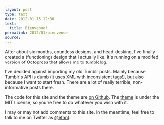 ```yaml
---
layout: post
type: text
date: 2012-01-15 12:30
text: 
  title: Bienvenue!
permalink: 2012/01/bienvenue
source: 
---
```


After about six months, countless designs, and head-desking, I've finally created a (functioning) design that I actually like. It's running on a modifed version of [Octopress](http://octopress.org/) that allows me to [tumblelog](http://kottke.org/05/10/tumblelogs).

I've decided against importing my old Tumblr posts. Mainly because Tumblr's API is dumb (it uses XML with inconsistent tags!), but also because I want to start fresh. There are a lot of really terrible, non-informative posts there.

The code for this site and the theme are [on Github](http://github.com/eturk/ethan). The [theme](https://github.com/eturk/ethan/tree/master/.themes/ethan) is under the MIT License, so you're free to do whatever you wish with it.

I may or may not add comments to this site. In the meantime, feel free to talk to me on Twitter as [@ethnt](http://twitter.com/ethnt).
